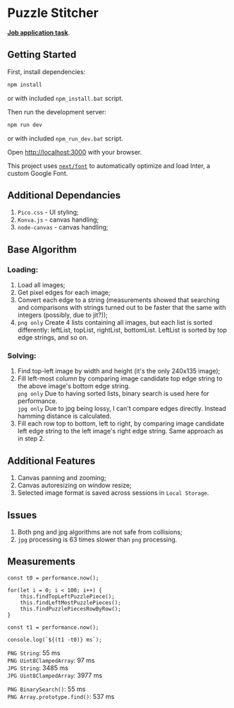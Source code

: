 # Puzzle Stitcher

**[Job application task](https://github.com/GreenComfyTea/task-puzzle-stitcher/files/14995431/Task_-_Puzzle_stitcher-1.pdf)**.

## Getting Started

First, install dependencies:

```bash
npm install
```

or with included `npm_install.bat` script.

Then run the development server:

```bash
npm run dev
```

or with included `npm_run_dev.bat` script.

Open [http://localhost:3000](http://localhost:3000) with your browser.

This project uses [`next/font`](https://nextjs.org/docs/basic-features/font-optimization) to automatically optimize and load Inter, a custom Google Font.

## Additional Dependancies

1. `Pico.css` - UI styling;
2. `Konva.js` - canvas handling;
3. `node-canvas` - canvas handling;

## Base Algorithm

### Loading:

1. Load all images;
2. Get pixel edges for each image;
3. Convert each edge to a string (measurements showed that searching and comparisons with strings turned out to be faster that the same with integers (possibly, due to jit?));
4. `png only` Create 4 lists containing all images, but each list is sorted differently: leftList, topList, rightList, bottomList. LeftList is sorted by top edge strings, and so on.

### Solving:

1. Find top-left image by width and height (it's the only 240x135 image);
2. Fill left-most column by comparing image candidate top edge string to the above image's bottom edge string.  
`png only` Due to having sorted lists, binary search is used here for performance.  
`jpg only` Due to jpg being lossy, I can't compare edges directly. Instead hamming distance is calculated.  
3. Fill each row  top to bottom, left to right, by comparing image candidate left edge string to the left image's right edge string. Same approach as in step 2.

## Additional Features

1. Canvas panning and zooming;
2. Canvas autoresizing on window resize;
3. Selected image format is saved across sessions in `Local Storage`.

## Issues

1. Both png and jpg algorithms are not safe from collisions;
2. `jpg` processing is 63 times slower than `png` processing.

## Measurements

```JS
const t0 = performance.now();

for(let i = 0; i < 100; i++) {
	this.findTopLeftPuzzlePiece();
	this.findLeftMostPuzzlePieces();
	this.findPuzzlePiecesRowByRow();
}

const t1 = performance.now();

console.log(`${(t1 -t0)} ms`);
```

`PNG String`: 55 ms  
`PNG Uint8ClampedArray`: 97 ms  
`JPG String`: 3485 ms  
`JPG Uint8ClampedArray`: 3977 ms  
  
`PNG BinarySearch()`: 55 ms  
`PNG Array.prototype.find()`: 537 ms

